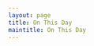 ```yaml
---
layout: page
title: On This Day
maintitle: On This Day
---
```


<script>
onload = function (){
var today = new Date();
var month = today.getMonth()+1;
var day = today.getDate();
var OnThisDay ='/onthisday/sorry.html';
if (month == '01' && day == '01') {
OnThisDay ='/onthisday/01/01-01.html';
}
if (month == '01' && day == '02') {
OnThisDay ='/onthisday/01/01-02.html';
}
if (month == '01' && day == '03') {
OnThisDay ='/onthisday/01/01-03.html';
}
if (month == '01' && day == '04') {
OnThisDay ='/onthisday/01/01-04.html';
}
if (month == '01' && day == '05') {
OnThisDay ='/onthisday/01/01-05.html';
}
if (month == '01' && day == '06') {
OnThisDay ='/onthisday/01/01-06.html';
}
if (month == '01' && day == '07') {
OnThisDay ='/onthisday/01/01-07.html';
}
if (month == '01' && day == '08') {
OnThisDay ='/onthisday/01/01-08.html';
}
if (month == '01' && day == '09') {
OnThisDay ='/onthisday/01/01-09.html';
}
if (month == '01' && day == '10') {
OnThisDay ='/onthisday/01/01-10.html';
}
if (month == '01' && day == '11') {
OnThisDay ='/onthisday/01/01-11.html';
}
if (month == '01' && day == '12') {
OnThisDay ='/onthisday/01/01-12.html';
}
if (month == '01' && day == '13') {
OnThisDay ='/onthisday/01/01-13.html';
}
if (month == '01' && day == '14') {
OnThisDay ='/onthisday/01/01-14.html';
}
if (month == '01' && day == '15') {
OnThisDay ='/onthisday/01/01-15.html';
}
if (month == '01' && day == '16') {
OnThisDay ='/onthisday/01/01-16.html';
}
if (month == '01' && day == '17') {
OnThisDay ='/onthisday/01/01-17.html';
}
if (month == '01' && day == '18') {
OnThisDay ='/onthisday/01/01-18.html';
}
if (month == '01' && day == '19') {
OnThisDay ='/onthisday/01/01-19.html';
}
if (month == '01' && day == '20') {
OnThisDay ='/onthisday/01/01-20.html';
}
if (month == '01' && day == '21') {
OnThisDay ='/onthisday/01/01-21.html';
}
if (month == '01' && day == '22') {
OnThisDay ='/onthisday/01/01-22.html';
}
if (month == '01' && day == '23') {
OnThisDay ='/onthisday/01/01-23.html';
}
if (month == '01' && day == '24') {
OnThisDay ='/onthisday/01/01-24.html';
}
if (month == '01' && day == '25') {
OnThisDay ='/onthisday/01/01-25.html';
}
if (month == '01' && day == '26') {
OnThisDay ='/onthisday/01/01-26.html';
}
if (month == '01' && day == '27') {
OnThisDay ='/onthisday/01/01-27.html';
}
if (month == '01' && day == '28') {
OnThisDay ='/onthisday/01/01-28.html';
}
if (month == '01' && day == '29') {
OnThisDay ='/onthisday/01/01-29.html';
}
if (month == '01' && day == '30') {
OnThisDay ='/onthisday/01/01-30.html';
}
if (month == '01' && day == '31') {
OnThisDay ='/onthisday/01/01-31.html';
}
if (month == '2' && day == '01') {
OnThisDay ='/onthisday/02/02-01.html';
}
if (month == '2' && day == '02') {
OnThisDay ='/onthisday/02/02-02.html';
}
if (month == '2' && day == '03') {
OnThisDay ='/onthisday/02/02-03.html';
}
if (month == '2' && day == '04') {
OnThisDay ='/onthisday/02/02-04.html';
}
if (month == '2' && day == '05') {
OnThisDay ='/onthisday/02/02-05.html';
}
if (month == '2' && day == '06') {
OnThisDay ='/onthisday/02/02-06.html';
}
if (month == '2' && day == '07') {
OnThisDay ='/onthisday/02/02-07.html';
}
if (month == '2' && day == '08') {
OnThisDay ='/onthisday/02/02-08.html';
}
if (month == '2' && day == '09') {
OnThisDay ='/onthisday/02/02-09.html';
}
if (month == '2' && day == '10') {
OnThisDay ='/onthisday/02/02-10.html';
}
if (month == '2' && day == '11') {
OnThisDay ='/onthisday/02/02-11.html';
}
if (month == '2' && day == '12') {
OnThisDay ='/onthisday/02/02-12.html';
}
if (month == '2' && day == '13') {
OnThisDay ='/onthisday/02/02-13.html';
}
if (month == '2' && day == '14') {
OnThisDay ='/onthisday/02/02-14.html';
}
if (month == '2' && day == '15') {
OnThisDay ='/onthisday/02/02-15.html';
}
if (month == '2' && day == '16') {
OnThisDay ='/onthisday/02/02-16.html';
}
if (month == '2' && day == '17') {
OnThisDay ='/onthisday/02/02-17.html';
}
if (month == '2' && day == '18') {
OnThisDay ='/onthisday/02/02-18.html';
}
if (month == '2' && day == '19') {
OnThisDay ='/onthisday/02/02-19.html';
}
if (month == '2' && day == '20') {
OnThisDay ='/onthisday/02/02-20.html';
}
if (month == '2' && day == '21') {
OnThisDay ='/onthisday/02/02-21.html';
}
if (month == '2' && day == '22') {
OnThisDay ='/onthisday/02/02-22.html';
}
if (month == '2' && day == '23') {
OnThisDay ='/onthisday/02/02-23.html';
}
if (month == '2' && day == '24') {
OnThisDay ='/onthisday/02/02-24.html';
}
if (month == '2' && day == '25') {
OnThisDay ='/onthisday/02/02-25.html';
}
if (month == '2' && day == '26') {
OnThisDay ='/onthisday/02/02-26.html';
}
if (month == '2' && day == '27') {
OnThisDay ='/onthisday/02/02-27.html';
}
if (month == '2' && day == '28') {
OnThisDay ='/onthisday/02/02-28.html';
}
if (month == '2' && day == '29') {
OnThisDay ='/onthisday/02/02-29.html';
}
if (month == '3' && day == '1') {
OnThisDay ='/onthisday/03/03-01.html';
}
if (month == '3' && day == '2') {
OnThisDay ='/onthisday/03/03-02.html';
}
if (month == '3' && day == '3') {
OnThisDay ='/onthisday/03/03-03.html';
}
if (month == '3' && day == '4') {
OnThisDay ='/onthisday/03/03-04.html';
}
if (month == '3' && day == '5') {
OnThisDay ='/onthisday/03/03-05.html';
}
if (month == '3' && day == '6') {
OnThisDay ='/onthisday/03/03-06.html';
}
if (month == '3' && day == '7') {
OnThisDay ='/onthisday/03/03-07.html';
}
if (month == '3' && day == '8') {
OnThisDay ='/onthisday/03/03-08.html';
}
if (month == '3' && day == '9') {
OnThisDay ='/onthisday/03/03-09.html';
}
if (month == '3' && day == '10') {
OnThisDay ='/onthisday/03/03-10.html';
}
if (month == '3' && day == '11') {
OnThisDay ='/onthisday/03/03-11.html';
}
if (month == '3' && day == '12') {
OnThisDay ='/onthisday/03/03-12.html';
}
if (month == '3' && day == '13') {
OnThisDay ='/onthisday/03/03-13.html';
}
if (month == '3' && day == '14') {
OnThisDay ='/onthisday/03/03-14.html';
}
if (month == '3' && day == '15') {
OnThisDay ='/onthisday/03/03-15.html';
}
if (month == '3' && day == '16') {
OnThisDay ='/onthisday/03/03-16.html';
}
if (month == '3' && day == '17') {
OnThisDay ='/onthisday/03/03-17.html';
}
if (month == '3' && day == '18') {
OnThisDay ='/onthisday/03/03-18.html';
}
if (month == '3' && day == '19') {
OnThisDay ='/onthisday/03/03-19.html';
}
if (month == '3' && day == '20') {
OnThisDay ='/onthisday/03/03-20.html';
}
if (month == '3' && day == '21') {
OnThisDay ='/onthisday/03/03-21.html';
}
if (month == '3' && day == '22') {
OnThisDay ='/onthisday/03/03-22.html';
}
if (month == '3' && day == '23') {
OnThisDay ='/onthisday/03/03-23.html';
}
if (month == '3' && day == '24') {
OnThisDay ='/onthisday/03/03-24.html';
}
if (month == '3' && day == '25') {
OnThisDay ='/onthisday/03/03-25.html';
}
if (month == '3' && day == '26') {
OnThisDay ='/onthisday/03/03-26.html';
}
if (month == '3' && day == '27') {
OnThisDay ='/onthisday/03/03-27.html';
}
if (month == '3' && day == '28') {
OnThisDay ='/onthisday/03/03-28.html';
}
if (month == '3' && day == '29') {
OnThisDay ='/onthisday/03/03-29.html';
}
if (month == '3' && day == '30') {
OnThisDay ='/onthisday/03/03-30.html';
}
if (month == '3' && day == '31') {
OnThisDay ='/onthisday/03/03-31.html';
}
if (month == '04' && day == '01') {
OnThisDay ='/onthisday/04/04-01.html';
}
if (month == '04' && day == '02') {
OnThisDay ='/onthisday/04/04-02.html';
}
if (month == '04' && day == '03') {
OnThisDay ='/onthisday/04/04-03.html';
}
if (month == '04' && day == '04') {
OnThisDay ='/onthisday/04/04-04.html';
}
if (month == '04' && day == '05') {
OnThisDay ='/onthisday/04/04-05.html';
}
if (month == '04' && day == '06') {
OnThisDay ='/onthisday/04/04-06.html';
}
if (month == '04' && day == '07') {
OnThisDay ='/onthisday/04/04-07.html';
}
if (month == '04' && day == '08') {
OnThisDay ='/onthisday/04/04-08.html';
}
if (month == '04' && day == '09') {
OnThisDay ='/onthisday/04/04-09.html';
}
if (month == '04' && day == '10') {
OnThisDay ='/onthisday/04/04-10.html';
}
if (month == '04' && day == '11') {
OnThisDay ='/onthisday/04/04-11.html';
}
if (month == '04' && day == '12') {
OnThisDay ='/onthisday/04/04-12.html';
}
if (month == '04' && day == '13') {
OnThisDay ='/onthisday/04/04-13.html';
}
if (month == '04' && day == '14') {
OnThisDay ='/onthisday/04/04-14.html';
}
if (month == '04' && day == '15') {
OnThisDay ='/onthisday/04/04-15.html';
}
if (month == '04' && day == '16') {
OnThisDay ='/onthisday/04/04-16.html';
}
if (month == '04' && day == '17') {
OnThisDay ='/onthisday/04/04-17.html';
}
if (month == '04' && day == '18') {
OnThisDay ='/onthisday/04/04-18.html';
}
if (month == '04' && day == '19') {
OnThisDay ='/onthisday/04/04-19.html';
}
if (month == '04' && day == '20') {
OnThisDay ='/onthisday/04/04-20.html';
}
if (month == '04' && day == '21') {
OnThisDay ='/onthisday/04/04-21.html';
}
if (month == '04' && day == '22') {
OnThisDay ='/onthisday/04/04-22.html';
}
if (month == '04' && day == '23') {
OnThisDay ='/onthisday/04/04-23.html';
}
if (month == '04' && day == '24') {
OnThisDay ='/onthisday/04/04-24.html';
}
if (month == '04' && day == '25') {
OnThisDay ='/onthisday/04/04-25.html';
}
if (month == '04' && day == '26') {
OnThisDay ='/onthisday/04/04-26.html';
}
if (month == '04' && day == '27') {
OnThisDay ='/onthisday/04/04-27.html';
}
if (month == '04' && day == '28') {
OnThisDay ='/onthisday/04/04-28.html';
}
if (month == '04' && day == '29') {
OnThisDay ='/onthisday/04/04-29.html';
}
if (month == '04' && day == '30') {
OnThisDay ='/onthisday/04/04-30.html';
}
if (month == '05' && day == '01') {
OnThisDay ='/onthisday/05/05-01.html';
}
if (month == '05' && day == '02') {
OnThisDay ='/onthisday/05/05-02.html';
}
if (month == '05' && day == '03') {
OnThisDay ='/onthisday/05/05-03.html';
}
if (month == '05' && day == '04') {
OnThisDay ='/onthisday/05/05-04.html';
}
if (month == '05' && day == '05') {
OnThisDay ='/onthisday/05/05-05.html';
}
if (month == '05' && day == '06') {
OnThisDay ='/onthisday/05/05-06.html';
}
if (month == '05' && day == '07') {
OnThisDay ='/onthisday/05/05-07.html';
}
if (month == '05' && day == '08') {
OnThisDay ='/onthisday/05/05-08.html';
}
if (month == '05' && day == '09') {
OnThisDay ='/onthisday/05/05-09.html';
}
if (month == '05' && day == '10') {
OnThisDay ='/onthisday/05/05-10.html';
}
if (month == '05' && day == '11') {
OnThisDay ='/onthisday/05/05-11.html';
}
if (month == '05' && day == '12') {
OnThisDay ='/onthisday/05/05-12.html';
}
if (month == '05' && day == '13') {
OnThisDay ='/onthisday/05/05-13.html';
}
if (month == '05' && day == '14') {
OnThisDay ='/onthisday/05/05-14.html';
}
if (month == '05' && day == '15') {
OnThisDay ='/onthisday/05/05-15.html';
}
if (month == '05' && day == '16') {
OnThisDay ='/onthisday/05/05-16.html';
}
if (month == '05' && day == '17') {
OnThisDay ='/onthisday/05/05-17.html';
}
if (month == '05' && day == '18') {
OnThisDay ='/onthisday/05/05-18.html';
}
if (month == '05' && day == '19') {
OnThisDay ='/onthisday/05/05-19.html';
}
if (month == '05' && day == '20') {
OnThisDay ='/onthisday/05/05-20.html';
}
if (month == '05' && day == '21') {
OnThisDay ='/onthisday/05/05-21.html';
}
if (month == '05' && day == '22') {
OnThisDay ='/onthisday/05/05-22.html';
}
if (month == '05' && day == '23') {
OnThisDay ='/onthisday/05/05-23.html';
}
if (month == '05' && day == '24') {
OnThisDay ='/onthisday/05/05-24.html';
}
if (month == '05' && day == '25') {
OnThisDay ='/onthisday/05/05-25.html';
}
if (month == '05' && day == '26') {
OnThisDay ='/onthisday/05/05-26.html';
}
if (month == '05' && day == '27') {
OnThisDay ='/onthisday/05/05-27.html';
}
if (month == '05' && day == '28') {
OnThisDay ='/onthisday/05/05-28.html';
}
if (month == '05' && day == '29') {
OnThisDay ='/onthisday/05/05-29.html';
}
if (month == '05' && day == '30') {
OnThisDay ='/onthisday/05/05-30.html';
}
if (month == '05' && day == '31') {
OnThisDay ='/onthisday/05/05-31.html';
}
if (month == '6' && day == '01') {
OnThisDay ='/onthisday/06/06-01.html';
}
if (month == '6' && day == '02') {
OnThisDay ='/onthisday/06/06-02.html';
}
if (month == '6' && day == '03') {
OnThisDay ='/onthisday/06/06-03.html';
}
if (month == '6' && day == '04') {
OnThisDay ='/onthisday/06/06-04.html';
}
if (month == '6' && day == '05') {
OnThisDay ='/onthisday/06/06-05.html';
}
if (month == '6' && day == '06') {
OnThisDay ='/onthisday/06/06-06.html';
}
if (month == '6' && day == '07') {
OnThisDay ='/onthisday/06/06-07.html';
}
if (month == '6' && day == '08') {
OnThisDay ='/onthisday/06/06-08.html';
}
if (month == '6' && day == '09') {
OnThisDay ='/onthisday/06/06-09.html';
}
if (month == '6' && day == '10') {
OnThisDay ='/onthisday/06/06-10.html';
}
if (month == '6' && day == '11') {
OnThisDay ='/onthisday/06/06-11.html';
}
if (month == '6' && day == '12') {
OnThisDay ='/onthisday/06/06-12.html';
}
if (month == '6' && day == '13') {
OnThisDay ='/onthisday/06/06-13.html';
}
if (month == '6' && day == '14') {
OnThisDay ='/onthisday/06/06-14.html';
}
if (month == '6' && day == '15') {
OnThisDay ='/onthisday/06/06-15.html';
}
if (month == '6' && day == '16') {
OnThisDay ='/onthisday/06/06-16.html';
}
if (month == '6' && day == '17') {
OnThisDay ='/onthisday/06/06-17.html';
}
if (month == '6' && day == '18') {
OnThisDay ='/onthisday/06/06-18.html';
}
if (month == '6' && day == '19') {
OnThisDay ='/onthisday/06/06-19.html';
}
if (month == '6' && day == '20') {
OnThisDay ='/onthisday/06/06-20.html';
}
if (month == '6' && day == '21') {
OnThisDay ='/onthisday/06/06-21.html';
}
if (month == '6' && day == '22') {
OnThisDay ='/onthisday/06/06-22.html';
}
if (month == '6' && day == '23') {
OnThisDay ='/onthisday/06/06-23.html';
}
if (month == '6' && day == '24') {
OnThisDay ='/onthisday/06/06-24.html';
}
if (month == '6' && day == '25') {
OnThisDay ='/onthisday/06/06-25.html';
}
if (month == '6' && day == '26') {
OnThisDay ='/onthisday/06/06-26.html';
}
if (month == '6' && day == '27') {
OnThisDay ='/onthisday/06/06-27.html';
}
if (month == '6' && day == '28') {
OnThisDay ='/onthisday/06/06-28.html';
}
if (month == '6' && day == '29') {
OnThisDay ='/onthisday/06/06-29.html';
}
if (month == '6' && day == '30') {
OnThisDay ='/onthisday/06/06-30.html';
}
if (month == '7' && day == '01') {
OnThisDay ='/onthisday/07/07-01.html';
}
if (month == '7' && day == '02') {
OnThisDay ='/onthisday/07/07-02.html';
}
if (month == '7' && day == '03') {
OnThisDay ='/onthisday/07/07-03.html';
}
if (month == '7' && day == '04') {
OnThisDay ='/onthisday/07/07-04.html';
}
if (month == '7' && day == '05') {
OnThisDay ='/onthisday/07/07-05.html';
}
if (month == '7' && day == '06') {
OnThisDay ='/onthisday/07/07-06.html';
}
if (month == '7' && day == '07') {
OnThisDay ='/onthisday/07/07-07.html';
}
if (month == '7' && day == '08') {
OnThisDay ='/onthisday/07/07-08.html';
}
if (month == '7' && day == '09') {
OnThisDay ='/onthisday/07/07-09.html';
}
if (month == '7' && day == '10') {
OnThisDay ='/onthisday/07/07-10.html';
}
if (month == '7' && day == '11') {
OnThisDay ='/onthisday/07/07-11.html';
}
if (month == '7' && day == '12') {
OnThisDay ='/onthisday/07/07-12.html';
}
if (month == '7' && day == '13') {
OnThisDay ='/onthisday/07/07-13.html';
}
if (month == '7' && day == '14') {
OnThisDay ='/onthisday/07/07-14.html';
}
if (month == '7' && day == '15') {
OnThisDay ='/onthisday/07/07-15.html';
}
if (month == '7' && day == '16') {
OnThisDay ='/onthisday/07/07-16.html';
}
if (month == '7' && day == '17') {
OnThisDay ='/onthisday/07/07-17.html';
}
if (month == '7' && day == '18') {
OnThisDay ='/onthisday/07/07-18.html';
}
if (month == '7' && day == '19') {
OnThisDay ='/onthisday/07/07-19.html';
}
if (month == '7' && day == '20') {
OnThisDay ='/onthisday/07/07-20.html';
}
if (month == '7' && day == '21') {
OnThisDay ='/onthisday/07/07-21.html';
}
if (month == '7' && day == '22') {
OnThisDay ='/onthisday/07/07-22.html';
}
if (month == '7' && day == '23') {
OnThisDay ='/onthisday/07/07-23.html';
}
if (month == '7' && day == '24') {
OnThisDay ='/onthisday/07/07-24.html';
}
if (month == '7' && day == '25') {
OnThisDay ='/onthisday/07/07-25.html';
}
if (month == '7' && day == '26') {
OnThisDay ='/onthisday/07/07-26.html';
}
if (month == '7' && day == '27') {
OnThisDay ='/onthisday/07/07-27.html';
}
if (month == '7' && day == '28') {
OnThisDay ='/onthisday/07/07-28.html';
}
if (month == '7' && day == '29') {
OnThisDay ='/onthisday/07/07-29.html';
}
if (month == '7' && day == '30') {
OnThisDay ='/onthisday/07/07-30.html';
}
if (month == '7' && day == '31') {
OnThisDay ='/onthisday/07/07-31.html';
}
if (month == '8' && day == '01') {
OnThisDay ='/onthisday/08/08-01.html';
}
if (month == '8' && day == '02') {
OnThisDay ='/onthisday/08/08-02.html';
}
if (month == '8' && day == '03') {
OnThisDay ='/onthisday/08/08-03.html';
}
if (month == '8' && day == '04') {
OnThisDay ='/onthisday/08/08-04.html';
}
if (month == '8' && day == '05') {
OnThisDay ='/onthisday/08/08-05.html';
}
if (month == '8' && day == '06') {
OnThisDay ='/onthisday/08/08-06.html';
}
if (month == '8' && day == '07') {
OnThisDay ='/onthisday/08/08-07.html';
}
if (month == '8' && day == '08') {
OnThisDay ='/onthisday/08/08-08.html';;
}
if (month == '8' && day == '09') {
OnThisDay ='/onthisday/08/08-09.html';
}
if (month == '8' && day == '10') {
OnThisDay ='/onthisday/08/08-10.html';
}
if (month == '8' && day == '11') {
OnThisDay ='/onthisday/08/08-11.html';
}
if (month == '8' && day == '12') {
OnThisDay ='/onthisday/08/08-12.html';
}
if (month == '8' && day == '13') {
OnThisDay ='/onthisday/08/08-13.html';
}
if (month == '8' && day == '14') {
OnThisDay ='/onthisday/08/08-14.html';
}
if (month == '8' && day == '15') {
OnThisDay ='/onthisday/08/08-15.html';
}
if (month == '8' && day == '16') {
OnThisDay ='/onthisday/08/08-16.html';
}
if (month == '8' && day == '17') {
OnThisDay ='/onthisday/08/08-17.html';
}
if (month == '8' && day == '18') {
OnThisDay ='/onthisday/08/08-18.html';
}
if (month == '8' && day == '19') {
OnThisDay ='/onthisday/08/08-19.html';
}
if (month == '8' && day == '20') {
OnThisDay ='/onthisday/08/08-20.html';
}
if (month == '8' && day == '21') {
OnThisDay ='/onthisday/08/08-21.html';
}
if (month == '8' && day == '22') {
OnThisDay ='/onthisday/08/08-22.html';
}
if (month == '8' && day == '23') {
OnThisDay ='/onthisday/08/08-23.html';
}
if (month == '8' && day == '24') {
OnThisDay ='/onthisday/08/08-24.html';
}
if (month == '8' && day == '25') {
OnThisDay ='/onthisday/08/08-25.html';
}
if (month == '8' && day == '26') {
OnThisDay ='/onthisday/08/08-26.html';
}
if (month == '8' && day == '27') {
OnThisDay ='/onthisday/08/08-27.html';
}
if (month == '8' && day == '28') {
OnThisDay ='/onthisday/08/08-28.html';
}
if (month == '8' && day == '29') {
OnThisDay ='/onthisday/08/08-29.html';
}
if (month == '8' && day == '30') {
OnThisDay ='/onthisday/08/08-30.html';
}
if (month == '8' && day == '31') {
OnThisDay ='/onthisday/08/08-31.html';
}
if (month == '9' && day == '01') {
OnThisDay ='/onthisday/09/09-01.html';
}
if (month == '9' && day == '02') {
OnThisDay ='/onthisday/09/09-02.html';
}
if (month == '9' && day == '03') {
OnThisDay ='/onthisday/09/09-03.html';
}
if (month == '9' && day == '04') {
OnThisDay ='/onthisday/09/09-04.html';
}
if (month == '9' && day == '05') {
OnThisDay ='/onthisday/09/09-05.html';
}
if (month == '9' && day == '06') {
OnThisDay ='/onthisday/09/09-06.html';
}
if (month == '9' && day == '07') {
OnThisDay ='/onthisday/09/09-07.html';
}
if (month == '9' && day == '08') {
OnThisDay ='/onthisday/09/09-08.html';
}
if (month == '9' && day == '09') {
OnThisDay ='/onthisday/09/09-09.html';
}
if (month == '9' && day == '10') {
OnThisDay ='/onthisday/09/09-10.html';
}
if (month == '9' && day == '11') {
OnThisDay ='/onthisday/09/09-11.html';
}
if (month == '9' && day == '12') {
OnThisDay ='/onthisday/09/09-12.html';
}
if (month == '9' && day == '13') {
OnThisDay ='/onthisday/09/09-13.html';
}
if (month == '9' && day == '14') {
OnThisDay ='/onthisday/09/09-14.html';
}
if (month == '9' && day == '15') {
OnThisDay ='/onthisday/09/09-15.html';
}
if (month == '9' && day == '16') {
OnThisDay ='/onthisday/09/09-16.html';
}
if (month == '9' && day == '17') {
OnThisDay ='/onthisday/09/09-17.html';
}
if (month == '9' && day == '18') {
OnThisDay ='/onthisday/09/09-18.html';
}
if (month == '9' && day == '19') {
OnThisDay ='/onthisday/09/09-19.html';
}
if (month == '9' && day == '20') {
OnThisDay ='/onthisday/09/09-20.html';
}
if (month == '9' && day == '21') {
OnThisDay ='/onthisday/09/09-21.html';
}
if (month == '9' && day == '22') {
OnThisDay ='/onthisday/09/09-22.html';
}
if (month == '9' && day == '23') {
OnThisDay ='/onthisday/09/09-23.html';
}
if (month == '9' && day == '24') {
OnThisDay ='/onthisday/09/09-24.html';
}
if (month == '9' && day == '25') {
OnThisDay ='/onthisday/09/09-25.html';
}
if (month == '9' && day == '26') {
OnThisDay ='/onthisday/09/09-26.html';
}
if (month == '9' && day == '27') {
OnThisDay ='/onthisday/09/09-27.html';
}
if (month == '9' && day == '28') {
OnThisDay ='/onthisday/09/09-28.html';
}
if (month == '9' && day == '29') {
OnThisDay ='/onthisday/09/09-29.html';
}
if (month == '9' && day == '30') {
OnThisDay ='/onthisday/09/09-30.html';
}
if (month == '10' && day == '01') {
OnThisDay ='/onthisday/10/10-01.html';
}
if (month == '10' && day == '02') {
OnThisDay ='/onthisday/10/10-02.html';
}
if (month == '10' && day == '03') {
OnThisDay ='/onthisday/10/10-03.html';
}
if (month == '10' && day == '04') {
OnThisDay ='/onthisday/10/10-04.html';
}
if (month == '10' && day == '05') {
OnThisDay ='/onthisday/10/10-05.html';
}
if (month == '10' && day == '06') {
OnThisDay ='/onthisday/10/10-06.html';
}
if (month == '10' && day == '07') {
OnThisDay ='/onthisday/10/10-07.html';
}
if (month == '10' && day == '08') {
OnThisDay ='/onthisday/10/10-08.html';
}
if (month == '10' && day == '09') {
OnThisDay ='/onthisday/10/10-09.html';
}
if (month == '10' && day == '10') {
OnThisDay ='/onthisday/10/10-10.html';
}
if (month == '10' && day == '11') {
OnThisDay ='/onthisday/10/10-11.html';
}
if (month == '10' && day == '12') {
OnThisDay ='/onthisday/10/10-12.html';
}
if (month == '10' && day == '13') {
OnThisDay ='/onthisday/10/10-13.html';
}
if (month == '10' && day == '14') {
OnThisDay ='/onthisday/10/10-14.html';
}
if (month == '10' && day == '15') {
OnThisDay ='/onthisday/10/10-15.html';
}
if (month == '10' && day == '16') {
OnThisDay ='/onthisday/10/10-16.html';
}
if (month == '10' && day == '17') {
OnThisDay ='/onthisday/10/10-17.html';
}
if (month == '10' && day == '18') {
OnThisDay ='/onthisday/10/10-18.html';
}
if (month == '10' && day == '19') {
OnThisDay ='/onthisday/10/10-19.html';
}
if (month == '10' && day == '20') {
OnThisDay ='/onthisday/10/10-20.html';
}
if (month == '10' && day == '21') {
OnThisDay ='/onthisday/10/10-21.html';
}
if (month == '10' && day == '22') {
OnThisDay ='/onthisday/10/10-22.html';
}
if (month == '10' && day == '23') {
OnThisDay ='/onthisday/10/10-23.html';
}
if (month == '10' && day == '24') {
OnThisDay ='/onthisday/10/10-24.html';
}
if (month == '10' && day == '25') {
OnThisDay ='/onthisday/10/10-25.html';
}
if (month == '10' && day == '26') {
OnThisDay ='/onthisday/10/10-26.html';
}
if (month == '10' && day == '27') {
OnThisDay ='/onthisday/10/10-27.html';
}
if (month == '10' && day == '28') {
OnThisDay ='/onthisday/10/10-28.html';
}
if (month == '10' && day == '29') {
OnThisDay ='/onthisday/10/10-29.html';
}
if (month == '10' && day == '30') {
OnThisDay ='/onthisday/10/10-30.html';
}
if (month == '10' && day == '31') {
OnThisDay ='/onthisday/10/10-31.html';
}
if (month == '11' && day == '01') {
OnThisDay ='/onthisday/11/11-01.html';
}
if (month == '11' && day == '02') {
OnThisDay ='/onthisday/11/11-02.html';
}
if (month == '11' && day == '03') {
OnThisDay ='/onthisday/11/11-03.html';
}
if (month == '11' && day == '04') {
OnThisDay ='/onthisday/11/11-04.html';
}
if (month == '11' && day == '05') {
OnThisDay ='/onthisday/11/11-05.html';
}
if (month == '11' && day == '06') {
OnThisDay ='/onthisday/11/11-06.html';
}
if (month == '11' && day == '07') {
OnThisDay ='/onthisday/11/11-07.html';
}
if (month == '11' && day == '08') {
OnThisDay ='/onthisday/11/11-08.html';
}
if (month == '11' && day == '09') {
OnThisDay ='/onthisday/11/11-09.html';
}
if (month == '11' && day == '10') {
OnThisDay ='/onthisday/11/11-10.html';
}
if (month == '11' && day == '11') {
OnThisDay ='/onthisday/11/11-11.html';
}
if (month == '11' && day == '12') {
OnThisDay ='/onthisday/11/11-10.html';
}
if (month == '11' && day == '13') {
OnThisDay ='/onthisday/11/11-13.html';
}
if (month == '11' && day == '14') {
OnThisDay ='/onthisday/11/11-14.html';
}
if (month == '11' && day == '15') {
OnThisDay ='/onthisday/11/11-15.html';
}
if (month == '11' && day == '16') {
OnThisDay ='/onthisday/11/11-16.html';
}
if (month == '11' && day == '17') {
OnThisDay ='/onthisday/11/11-17.html';
}
if (month == '11' && day == '18') {
OnThisDay ='/onthisday/11/11-18.html';
}
if (month == '11' && day == '19') {
OnThisDay ='/onthisday/11/11-19.html';
}
if (month == '11' && day == '20') {
OnThisDay ='/onthisday/11/11-20.html';
}
if (month == '11' && day == '21') {
OnThisDay ='/onthisday/11/11-21.html';
}
if (month == '11' && day == '22') {
OnThisDay ='/onthisday/11/11-22.html';
}
if (month == '11' && day == '23') {
OnThisDay ='/onthisday/11/11-23.html';
}
if (month == '11' && day == '24') {
OnThisDay ='/onthisday/11/11-24.html';
}
if (month == '11' && day == '25') {
OnThisDay ='/onthisday/11/11-25.html';
}
if (month == '11' && day == '26') {
OnThisDay ='/onthisday/11/11-26.html';
}
if (month == '11' && day == '27') {
OnThisDay ='/onthisday/11/11-27.html';
}
if (month == '11' && day == '28') {
OnThisDay ='/onthisday/11/11-28.html';
}
if (month == '11' && day == '29') {
OnThisDay ='/onthisday/11/11-29.html';
}
if (month == '11' && day == '30') {
OnThisDay ='/onthisday/11/11-30.html';
}
if (month == '12' && day == '01') {
OnThisDay ='/onthisday/12/12-01.html';
}
if (month == '12' && day == '02') {
OnThisDay ='/onthisday/12/12-02.html';
}
if (month == '12' && day == '03') {
OnThisDay ='/onthisday/12/12-03.html';
}
if (month == '12' && day == '04') {
OnThisDay ='/onthisday/12/12-04.html';
}
if (month == '12' && day == '05') {
OnThisDay ='/onthisday/12/12-05.html';
}
if (month == '12' && day == '06') {
OnThisDay ='/onthisday/12/12-06.html';
}
if (month == '12' && day == '07') {
OnThisDay ='/onthisday/12/12-07.html';
}
if (month == '12' && day == '08') {
OnThisDay ='/onthisday/12/12-08.html';
}
if (month == '12' && day == '09') {
OnThisDay ='/onthisday/12/12-09.html';
}
if (month == '12' && day == '10') {
OnThisDay ='/onthisday/12/12-10.html';
}
if (month == '12' && day == '11') {
OnThisDay ='/onthisday/12/12-11.html';
}
if (month == '12' && day == '12') {
OnThisDay ='/onthisday/12/12-12.html';
}
if (month == '12' && day == '13') {
OnThisDay ='/onthisday/12/12-13.html';
}
if (month == '12' && day == '14') {
OnThisDay ='/onthisday/12/12-14.html';
}
if (month == '12' && day == '15') {
OnThisDay ='/onthisday/12/12-15.html';
}
if (month == '12' && day == '16') {
OnThisDay ='/onthisday/12/12-16.html';
}
if (month == '12' && day == '17') {
OnThisDay ='/onthisday/12/12-17.html';
}
if (month == '12' && day == '18') {
OnThisDay ='/onthisday/12/12-18.html';
}
if (month == '12' && day == '19') {
OnThisDay ='/onthisday/12/12-19.html';
}
if (month == '12' && day == '20') {
OnThisDay ='/onthisday/12/12-20.html';
}
if (month == '12' && day == '21') {
OnThisDay ='/onthisday/12/12-21.html';
}
if (month == '12' && day == '22') {
OnThisDay ='/onthisday/12/12-22.html';
}
if (month == '12' && day == '23') {
OnThisDay ='/onthisday/12/12-23.html';
}
if (month == '12' && day == '24') {
OnThisDay ='/onthisday/12/12-24.html';
}
if (month == '12' && day == '25') {
OnThisDay ='/onthisday/12/12-25.html';
}
if (month == '12' && day == '26') {
OnThisDay ='/onthisday/12/12-26.html';
}
if (month == '12' && day == '27') {
OnThisDay ='/onthisday/12/12-27.html';
}
if (month == '12' && day == '28') {
OnThisDay ='/onthisday/12/12-28.html';
}
if (month == '12' && day == '29') {
OnThisDay ='/onthisday/12/12-29.html';
}
if (month == '12' && day == '30') {
OnThisDay ='/onthisday/12/12-30.html';
}
if (month == '12' && day == '31') {
OnThisDay ='/onthisday/12/12-31.html';
}
window.location.href = OnThisDay;
}
</script>

